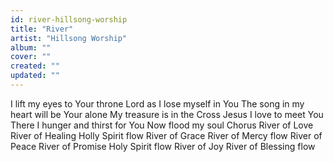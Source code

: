 ```yaml
---
id: river-hillsong-worship
title: "River"
artist: "Hillsong Worship"
album: ""
cover: ""
created: ""
updated: ""
---
```


I lift my eyes to Your throne
Lord as I lose myself in You
The song in my heart will be
Your alone
My treasure is in the Cross
Jesus I love to meet You There
I hunger and thirst for You
Now flood my soul
Chorus
River of Love
River of Healing
Holly Spirit flow
River of Grace
River of Mercy flow
River of Peace
River of Promise
Holy Spirit flow
River of Joy
River of Blessing flow